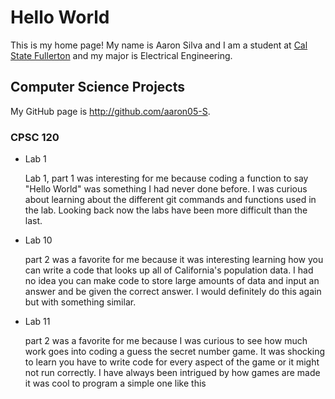 # Hello World

This is my home page! My name is Aaron Silva and I am a student at [Cal State Fullerton](http://www.fullerton.edu/) and my major is Electrical Engineering.

## Computer Science Projects

My GitHub page is http://github.com/aaron05-S.

### CPSC 120

* Lab 1

    Lab 1, part 1 was interesting for me because coding a function to say "Hello World" was something I had never done before. I was curious about learning about the different git commands and functions used in the lab. Looking back now the labs have been more difficult than the last.

* Lab 10

    part 2 was a favorite for me because it was interesting learning how you can write a code that looks up all of California's population data. I had no idea you can make code to store large amounts of data and input an answer and be given the correct answer. I would definitely do this again but with something similar.

* Lab 11

    part 2 was a favorite for me because I was curious to see how much work goes into coding a guess the secret number game. It was shocking to learn you have to write code for every aspect of the game or it might not run correctly. I have always been intrigued by how games are made it was cool to program a simple one like this

